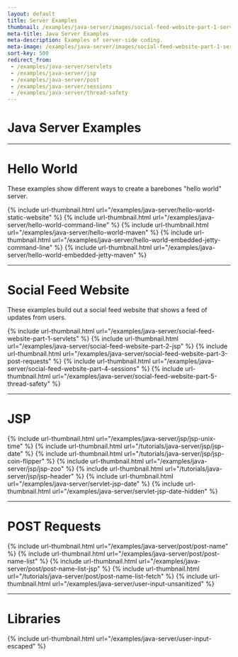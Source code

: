 ```yaml
---
layout: default
title: Server Examples
thumbnail: /examples/java-server/images/social-feed-website-part-1-servlets-3.png
meta-title: Java Server Examples
meta-description: Examples of server-side coding.
meta-image: /examples/java-server/images/social-feed-website-part-1-servlets-4.png
sort-key: 500
redirect_from:
 - /examples/java-server/servlets
 - /examples/java-server/jsp
 - /examples/java-server/post
 - /examples/java-server/sessions
 - /examples/java-server/thread-safety
---
```


# Java Server Examples

---

# Hello World

These examples show different ways to create a barebones "hello world" server.

{% include url-thumbnail.html url="/examples/java-server/hello-world-static-website" %}
{% include url-thumbnail.html url="/examples/java-server/hello-world-command-line" %}
{% include url-thumbnail.html url="/examples/java-server/hello-world-maven" %}
{% include url-thumbnail.html url="/examples/java-server/hello-world-embedded-jetty-command-line" %}
{% include url-thumbnail.html url="/examples/java-server/hello-world-embedded-jetty-maven" %}

---

# Social Feed Website

These examples build out a social feed website that shows a feed of updates from users.

{% include url-thumbnail.html url="/examples/java-server/social-feed-website-part-1-servlets" %}
{% include url-thumbnail.html url="/examples/java-server/social-feed-website-part-2-jsp" %}
{% include url-thumbnail.html url="/examples/java-server/social-feed-website-part-3-post-requests" %}
{% include url-thumbnail.html url="/examples/java-server/social-feed-website-part-4-sessions" %}
{% include url-thumbnail.html url="/examples/java-server/social-feed-website-part-5-thread-safety" %}

---

# JSP

{% include url-thumbnail.html url="/examples/java-server/jsp/jsp-unix-time" %}
{% include url-thumbnail.html url="/tutorials/java-server/jsp/jsp-date" %}
{% include url-thumbnail.html url="/tutorials/java-server/jsp/jsp-coin-flipper" %}
{% include url-thumbnail.html url="/examples/java-server/jsp/jsp-zoo" %}
{% include url-thumbnail.html url="/tutorials/java-server/jsp/jsp-header" %}
{% include url-thumbnail.html url="/examples/java-server/servlet-jsp-date" %}
{% include url-thumbnail.html url="/examples/java-server/servlet-jsp-date-hidden" %}

---

# POST Requests

{% include url-thumbnail.html url="/examples/java-server/post/post-name" %}
{% include url-thumbnail.html url="/examples/java-server/post/post-name-list" %}
{% include url-thumbnail.html url="/examples/java-server/post/post-name-list-jsp" %}
{% include url-thumbnail.html url="/tutorials/java-server/post/post-name-list-fetch" %}
{% include url-thumbnail.html url="/examples/java-server/user-input-unsanitized" %}

---

# Libraries

{% include url-thumbnail.html url="/examples/java-server/user-input-escaped" %}
